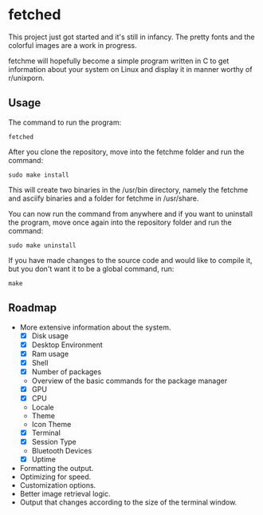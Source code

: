 # fetched
This project just got started and it's still in infancy. The pretty fonts and the colorful images are a work in progress.

fetchme will hopefully become a simple program written in C to get information about your system on Linux and display it in manner worthy of r/unixporn. 

## Usage
The command to run the program:

`fetched`

After you clone the repository, move into the fetchme folder and run the command: 

`sudo make install`

This will create two binaries in the /usr/bin directory, namely the fetchme and asciify binaries and a folder for fetchme in /usr/share.

You can now run the command from anywhere and if you want to uninstall the program, move once again into the repository folder and run the command:

`sudo make uninstall`

If you have made changes to the source code and would like to compile it, but you don't want it to be a global command, run:

`make`
## Roadmap
- More extensive information about the system.
    - [x] Disk usage 
    - [x] Desktop Environment
    - [x] Ram usage
    - [x] Shell
    - [x] Number of packages
    - Overview of the basic commands for the package manager
    - [x] GPU
    - [x] CPU
    - Locale
    - Theme
    - Icon Theme
    - [x] Terminal
    - [x] Session Type
    - Bluetooth Devices
    - [x] Uptime
- Formatting the output.
- Optimizing for speed.
- Customization options.
- Better image retrieval logic.
- Output that changes according to the size of the terminal window.
